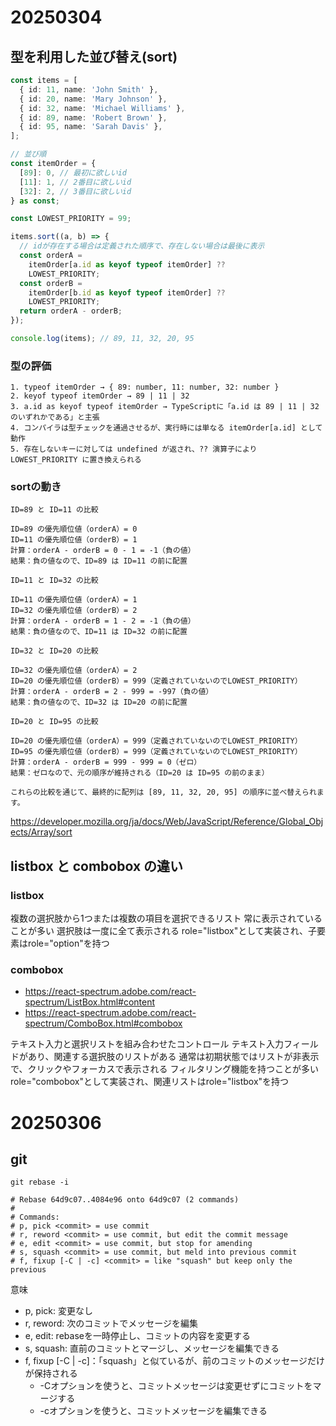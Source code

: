 # 20250304
## 型を利用した並び替え(sort)

```ts
const items = [
  { id: 11, name: 'John Smith' },
  { id: 20, name: 'Mary Johnson' },
  { id: 32, name: 'Michael Williams' },
  { id: 89, name: 'Robert Brown' },
  { id: 95, name: 'Sarah Davis' },
];

// 並び順
const itemOrder = {
  [89]: 0, // 最初に欲しいid
  [11]: 1, // 2番目に欲しいid
  [32]: 2, // 3番目に欲しいid
} as const;

const LOWEST_PRIORITY = 99;

items.sort((a, b) => {
  // idが存在する場合は定義された順序で、存在しない場合は最後に表示
  const orderA =
    itemOrder[a.id as keyof typeof itemOrder] ??
    LOWEST_PRIORITY;
  const orderB =
    itemOrder[b.id as keyof typeof itemOrder] ??
    LOWEST_PRIORITY;
  return orderA - orderB;
});

console.log(items); // 89, 11, 32, 20, 95
```

### 型の評価

```
1. typeof itemOrder → { 89: number, 11: number, 32: number }
2. keyof typeof itemOrder → 89 | 11 | 32
3. a.id as keyof typeof itemOrder → TypeScriptに「a.id は 89 | 11 | 32 のいずれかである」と主張
4. コンパイラは型チェックを通過させるが、実行時には単なる itemOrder[a.id] として動作
5. 存在しないキーに対しては undefined が返され、?? 演算子により LOWEST_PRIORITY に置き換えられる
```

### sortの動き
```
ID=89 と ID=11 の比較

ID=89 の優先順位値（orderA）= 0
ID=11 の優先順位値（orderB）= 1
計算：orderA - orderB = 0 - 1 = -1（負の値）
結果：負の値なので、ID=89 は ID=11 の前に配置

ID=11 と ID=32 の比較

ID=11 の優先順位値（orderA）= 1
ID=32 の優先順位値（orderB）= 2
計算：orderA - orderB = 1 - 2 = -1（負の値）
結果：負の値なので、ID=11 は ID=32 の前に配置

ID=32 と ID=20 の比較

ID=32 の優先順位値（orderA）= 2
ID=20 の優先順位値（orderB）= 999（定義されていないのでLOWEST_PRIORITY）
計算：orderA - orderB = 2 - 999 = -997（負の値）
結果：負の値なので、ID=32 は ID=20 の前に配置

ID=20 と ID=95 の比較

ID=20 の優先順位値（orderA）= 999（定義されていないのでLOWEST_PRIORITY）
ID=95 の優先順位値（orderB）= 999（定義されていないのでLOWEST_PRIORITY）
計算：orderA - orderB = 999 - 999 = 0（ゼロ）
結果：ゼロなので、元の順序が維持される（ID=20 は ID=95 の前のまま）

これらの比較を通じて、最終的に配列は [89, 11, 32, 20, 95] の順序に並べ替えられます。
```


https://developer.mozilla.org/ja/docs/Web/JavaScript/Reference/Global_Objects/Array/sort

## listbox と combobox の違い
### listbox

複数の選択肢から1つまたは複数の項目を選択できるリスト
常に表示されていることが多い
選択肢は一度に全て表示される
role="listbox"として実装され、子要素はrole="option"を持つ

### combobox
- https://react-spectrum.adobe.com/react-spectrum/ListBox.html#content
- https://react-spectrum.adobe.com/react-spectrum/ComboBox.html#combobox

テキスト入力と選択リストを組み合わせたコントロール
テキスト入力フィールドがあり、関連する選択肢のリストがある
通常は初期状態ではリストが非表示で、クリックやフォーカスで表示される
フィルタリング機能を持つことが多い
role="combobox"として実装され、関連リストはrole="listbox"を持つ

# 20250306
## git

`git rebase -i`

```
# Rebase 64d9c07..4084e96 onto 64d9c07 (2 commands)
#
# Commands:
# p, pick <commit> = use commit
# r, reword <commit> = use commit, but edit the commit message
# e, edit <commit> = use commit, but stop for amending
# s, squash <commit> = use commit, but meld into previous commit
# f, fixup [-C | -c] <commit> = like "squash" but keep only the previous
```

意味
- p, pick: 変更なし
- r, reword: 次のコミットでメッセージを編集
- e, edit: rebaseを一時停止し、コミットの内容を変更する
- s, squash: 直前のコミットとマージし、メッセージを編集できる
- f, fixup [-C | -c]：「squash」と似ているが、前のコミットのメッセージだけが保持される
  - -Cオプションを使うと、コミットメッセージは変更せずにコミットをマージする
  - -cオプションを使うと、コミットメッセージを編集できる
